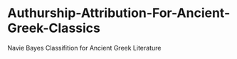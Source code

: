 # Authurship-Attribution-For-Ancient-Greek-Classics
Navie Bayes Classifition for Ancient Greek Literature

